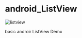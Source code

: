 # android_ListView

![listview](https://user-images.githubusercontent.com/15268903/45018878-d0b00600-b04c-11e8-881e-f01687048975.gif)

basic androir ListView Demo
